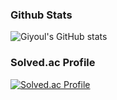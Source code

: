 ### Github Stats
![Giyoul's GitHub stats](https://github-readme-stats.vercel.app/api?username=Giyoul&show_icons=true&theme=onedark)    


### Solved.ac Profile
[![Solved.ac Profile](http://mazassumnida.wtf/api/generate_badge?boj=cla1209)](https://solved.ac/cla1209)
